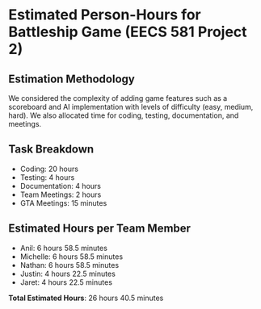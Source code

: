 # Estimated Person-Hours for Battleship Game (EECS 581 Project 2)

## Estimation Methodology

We considered the complexity of adding game features such as a scoreboard and AI implementation with levels of difficulty (easy, medium, hard). We also allocated time for coding, testing, documentation, and meetings.

## Task Breakdown

-   Coding: 20 hours
-   Testing: 4 hours
-   Documentation: 4 hours
-   Team Meetings: 2 hours
-   GTA Meetings: 15 minutes


## Estimated Hours per Team Member

-   Anil: 6 hours 58.5 minutes
-   Michelle: 6 hours 58.5 minutes
-   Nathan: 6 hours 58.5 minutes
-   Justin: 4 hours 22.5 minutes
-   Jaret: 4 hours 22.5 minutes

**Total Estimated Hours**: 26 hours 40.5 minutes

